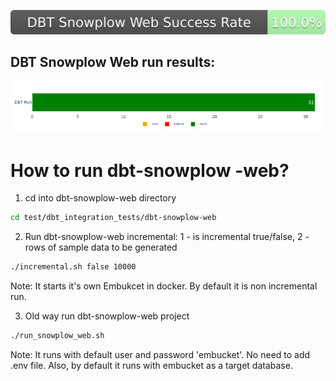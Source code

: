 
![DBT SNowplow Web run results](https://raw.githubusercontent.com/Embucket/embucket/assets_dbt/assets_dbt_snowplow/dbt_success_badge.svg)
## DBT Snowplow Web run results:
![DBT Snowplow Web run results visualization](https://raw.githubusercontent.com/Embucket/embucket/assets_dbt/assets_dbt_snowplow/dbt_run_status.png)

# How to run dbt-snowplow -web?

1. cd into dbt-snowplow-web directory
```sh
cd test/dbt_integration_tests/dbt-snowplow-web
```

2. Run dbt-snowplow-web incremental:  1 - is incremental true/false, 2 - rows of sample data to be generated
```sh
./incremental.sh false 10000
```
Note: It starts it's own Embukcet in docker.
By default it is non incremental run.


3. Old way run dbt-snowplow-web project
```sh
./run_snowplow_web.sh
```



Note:
It runs with default user and password 'embucket'. No need to add .env file. 
Also, by default it runs with embucket as a target database.